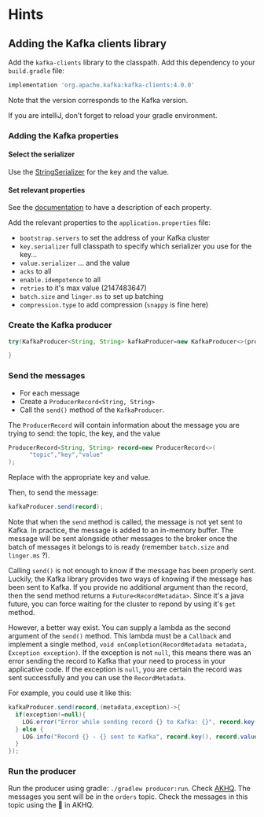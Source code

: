 # Hints

## Adding the Kafka clients library

Add the `kafka-clients` library to the classpath. Add this dependency to your `build.gradle` file:

```groovy
implementation 'org.apache.kafka:kafka-clients:4.0.0'
```

Note that the version corresponds to the Kafka version.

If you are intelliJ, don't forget to reload your gradle environment.

### Adding the Kafka properties

#### Select the serializer

Use the
[StringSerializer](https://kafka.apache.org/32/javadoc/org/apache/kafka/common/serialization/StringSerializer.html) for the key and the value.

#### Set relevant properties

See the [documentation](https://kafka.apache.org/documentation.html) to have a description of each property.

Add the relevant properties to the `application.properties` file:

* `bootstrap.servers` to set the address of your Kafka cluster
* `key.serializer` full classpath to specify which serializer you use for the key...
* `value.serializer` ... and the value
* `acks` to all
* `enable.idempotence` to all
* `retries` to it's max value (2147483647)
* `batch.size` and `linger.ms` to set up batching
* `compression.type` to add compression (`snappy` is fine here)

### Create the Kafka producer

```java
try(KafkaProducer<String, String> kafkaProducer=new KafkaProducer<>(properties)){

}
```

### Send the messages

* For each message
* Create a `ProducerRecord<String, String>`
* Call the `send()` method of the `KafkaProducer`.

The `ProducerRecord` will contain information about the message you are trying to send: the topic, the key, and the value

```java
ProducerRecord<String, String> record=new ProducerRecord<>(
      "topic","key","value"
);
```

Replace with the appropriate key and value.

Then, to send the message:

```java
kafkaProducer.send(record);
```

Note that when the `send` method is called, the message is not yet sent to Kafka. In practice, the message is added to an
in-memory buffer. The message will be sent alongside other messages to the broker once the batch of messages it belongs
to is ready (remember `batch.size` and `linger.ms` ?).

Calling `send()` is not enough to know if the message has been properly sent. Luckily, the Kafka library provides two
ways of knowing if the message has been sent to Kafka. If you provide no additional argument than the record, then the
send method returns a `Future<RecordMetadata>`. Since it's a java future, you can force waiting for the cluster to repond
by using it's `get` method.

However, a better way exist. You can supply a lambda as the second argument of the `send()` method. This lambda must be a
`Callback` and implement a single method, `void onCompletion(RecordMetadata metadata, Exception exception)`.
If the exception is not `null`, this means there was an error sending the record to Kafka that your need to process in
your applicative code. If the exception is `null`, you are certain the record was sent successfully and you can use the
`RecordMetadata`.

For example, you could use it like this:

```java
kafkaProducer.send(record,(metadata,exception)->{
  if(exception!=null){
    LOG.error("Error while sending record {} to Kafka: {}", record.key(),exception);
  } else {
    LOG.info("Record {} - {} sent to Kafka", record.key(), record.value());
  }
});
```

### Run the producer

Run the producer using gradle: `./gradlew producer:run`.
Check [AKHQ](http://localhost:8085). The messages you sent will be in the `orders` topic. Check the messages in this
topic using the 🔎 in AKHQ.